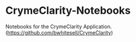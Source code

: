 # CrymeClarity-Notebooks
Notebooks for the CrymeClarity Application. (https://github.com/bwhitesell/CrymeClarity)

